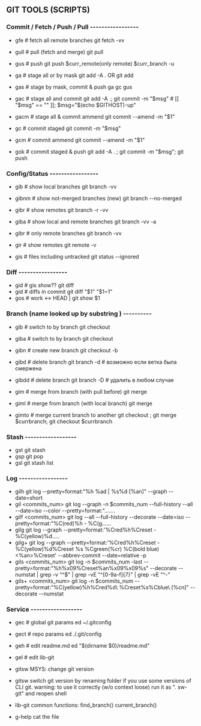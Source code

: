## GIT TOOLS (SCRIPTS)

### Commit / Fetch / Push / Pull -----------------
- gfe			# fetch all remote branches		git fetch -vv		
- gull			# pull (fetch and merge)		git pull
- gus			# push 					git push $curr_remote(only remote) $curr_branch -u

- ga	<mask>		# stage all or by mask			git add -A .  OR  git add <mask>
- gas	<mask>		# stage by mask, commit & push		ga gc gus
- gac	<msg> 		# stage all and commit 			git add -A .; git commit -m "$msg"  # [[ "$msg" == "" ]]; $msg="$(echo $GITHOST)-up"
- gacm  <msg>		# stage all & commit ammend		git commit --amend -m "$1"
- gc    <msg>		# commit staged				git commit -m "$msg"
- gcm   <msg>		# commit ammend				git commit --amend -m "$1"
- gok	<msg>		# commit staged & push			git add -A . ; git commit -m "$msg"; git push 


### Config/Status -----------------
- gib			# show local branches			git branch -vv  	
- gibnm          	# show not-merged branches (new)	git branch --no-merged  
- gibr 	<remote>	# show remotes				git branch -r -vv 	
- giba			# show local and remote branches  	git branch -vv -a 	
- gibr			# only remote branches			git branch -vv		

- gir			# show remotes				git remote -v		
- gis			# files including untracked		git status --ignored	


### Diff -----------------
- gid			# gis show??				git diff
- gid	<hash>		# diffs in commit			git diff "$1" "$1~1"	
- gos	<hash>		# work <-> HEAD | <hash>		git show $1		



### Branch (name looked up by substring ) ----------
- gib	<branch>	# switch to by branch			git checkout <branch> 	
- giba	<branch>	# switch to by branch		  	git checkout <branch> 	

- gibn	<branch>	# create new branch			git checkout -b <branch> 

- gibd  <branch>	# delete branch				git branch -d <branch>  # возможно если ветка была смержена
- gibdd <branch>	# delete branch				git branch -D <branch>  # удалить в любом случае 

- gim	<branch>	# merge from branch (with pull before)	git merge <branch>
- giml  <branch>   	# merge from branch (with local branch)	git merge <branch>  
- gimto	<branch>	# merge current branch to another	git checkout <branch>; git merge $currbranch; git checkout $currbranch


### Stash ------------------
- gst			git stash
- gsp			git pop
- gsl			git stash list


### Log -----------------
- gilh			git log --pretty=format:"%h %ad | %s%d [%an]" --graph --date=short	
- gil	<commits_num>	git log --graph -n $commits_num --full-history --all --date=iso --color --pretty=format:".......
- gilf	<commits_num>	git log --all --full-history --decorate --date=iso --pretty=format:"%C(red)%h - %C(g......
- gilg			git log --graph --pretty=format:'%Cred%h%Creset -%C(yellow)%d.....
- gilg+			git log --graph --pretty=format:'%Cred%h%Creset -%C(yellow)%d%Creset %s %Cgreen(%cr) %C(bold blue)<%an>%Creset' --abbrev-commit --date=relative -p
- gils	<commits_num>	git log -n $commits_num -last --pretty=format:"%h%x09%Creset%an%x09%x09%s" --decorate --numstat | grep -v "^$"  | grep -vE "^[0-9a-f]{7}" | grep -vE "^-"
- gils+	<commits_num>	git log -n $commits_num --pretty=format:"%C(yellow)%h%Cred%d\\ %Creset%s%Cblue\\ [%cn]" --decorate --numstat


### Service ------------------
- gec           # global git params             ed ~/.gitconfig
- gect          # repo params               ed ./.git/config
- geh           # edit readme.md            ed "$(dirname $0)/readme.md"
- gel           # edit lib-git

- gitsw         MSYS: change git version
- gitsw         switch git version by renaming folder if you use some versions of CLI git.
              warning: to use it correctly (w/o context loose) run it as ". sw-git" and reopen shell
- lib-git       common functions: find_branch() current_branch() 
- g-help        cat the file
